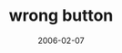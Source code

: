 ---
layout: base.njk
title : 'wrong button' 
view_title : 'wrong button' 
year : '2006' 
date : '2006-02-07' 
img_file : '/drawing/wrongbutton.png' 
html_file : 'wrongbutton' 
next_html : 'butitsmyjobtocare.html' 
year_order : '47' 
permalink : "title/{{html_file}}.html"
---